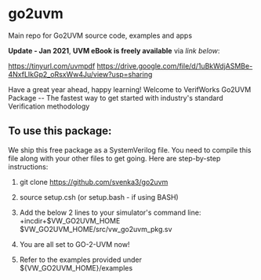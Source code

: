 # go2uvm
Main repo for Go2UVM source code, examples and apps

__Update - Jan 2021__, **UVM eBook is freely available** via *link below*:

https://tinyurl.com/uvmpdf
https://drive.google.com/file/d/1uBkWdjASMBe-4NxfLIkGp2_oRsxWw4Ju/view?usp=sharing 


Have a great year ahead, happy learning!
Welcome to VerifWorks Go2UVM Package
  -- The fastest way to get started with industry's standard Verification methodology

To use this package:
---------------------

We ship this free package as a SystemVerilog file. You need to compile this file along with your other files to get going. Here are step-by-step instructions:

1. git clone https://github.com/svenka3/go2uvm
2. source setup.csh (or setup.bash - if using BASH)
3. Add the below 2 lines to your simulator's command line:
     +incdir+$VW_GO2UVM_HOME
     $VW_GO2UVM_HOME/src/vw_go2uvm_pkg.sv

4. You are all set to GO-2-UVM now!
5. Refer to the examples provided under  ${VW_GO2UVM_HOME}/examples

